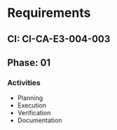 # Requirements

## CI: CI-CA-E3-004-003
## Phase: 01

### Activities
- Planning
- Execution
- Verification
- Documentation
